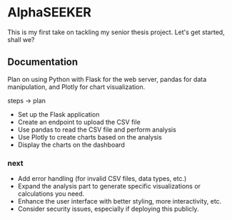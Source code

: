 # AlphaSEEKER

This is my first take on tackling my senior thesis project. Let's get started, shall we?

## Documentation

Plan on using Python with Flask for the web server, pandas for data manipulation, and Plotly for chart visualization.

steps -> plan

- Set up the Flask application
- Create an endpoint to upload the CSV file
- Use pandas to read the CSV file and perform analysis
- Use Plotly to create charts based on the analysis
- Display the charts on the dashboard

### next

- Add error handling (for invalid CSV files, data types, etc.)
- Expand the analysis part to generate specific visualizations or calculations you need.
- Enhance the user interface with better styling, more interactivity, etc.
- Consider security issues, especially if deploying this publicly.
